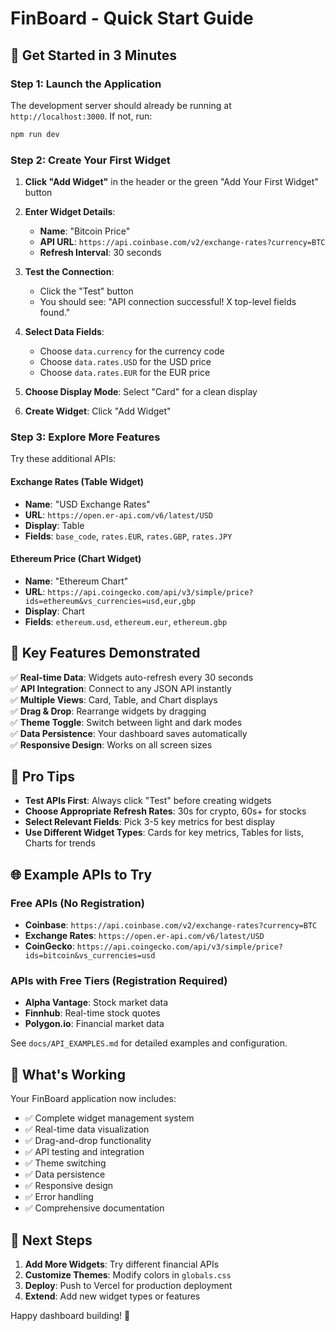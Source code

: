 # FinBoard - Quick Start Guide

## 🚀 Get Started in 3 Minutes

### Step 1: Launch the Application
The development server should already be running at `http://localhost:3000`. If not, run:
```bash
npm run dev
```

### Step 2: Create Your First Widget

1. **Click "Add Widget"** in the header or the green "Add Your First Widget" button
2. **Enter Widget Details**:
   - **Name**: "Bitcoin Price" 
   - **API URL**: `https://api.coinbase.com/v2/exchange-rates?currency=BTC`
   - **Refresh Interval**: 30 seconds

3. **Test the Connection**:
   - Click the "Test" button 
   - You should see: "API connection successful! X top-level fields found."

4. **Select Data Fields**:
   - Choose `data.currency` for the currency code
   - Choose `data.rates.USD` for the USD price
   - Choose `data.rates.EUR` for the EUR price

5. **Choose Display Mode**: Select "Card" for a clean display

6. **Create Widget**: Click "Add Widget"

### Step 3: Explore More Features

Try these additional APIs:

#### Exchange Rates (Table Widget)
- **Name**: "USD Exchange Rates"
- **URL**: `https://open.er-api.com/v6/latest/USD`
- **Display**: Table
- **Fields**: `base_code`, `rates.EUR`, `rates.GBP`, `rates.JPY`

#### Ethereum Price (Chart Widget)  
- **Name**: "Ethereum Chart"
- **URL**: `https://api.coingecko.com/api/v3/simple/price?ids=ethereum&vs_currencies=usd,eur,gbp`
- **Display**: Chart
- **Fields**: `ethereum.usd`, `ethereum.eur`, `ethereum.gbp`

## 🎯 Key Features Demonstrated

✅ **Real-time Data**: Widgets auto-refresh every 30 seconds  
✅ **API Integration**: Connect to any JSON API instantly  
✅ **Multiple Views**: Card, Table, and Chart displays  
✅ **Drag & Drop**: Rearrange widgets by dragging  
✅ **Theme Toggle**: Switch between light and dark modes  
✅ **Data Persistence**: Your dashboard saves automatically  
✅ **Responsive Design**: Works on all screen sizes  

## 🔧 Pro Tips

- **Test APIs First**: Always click "Test" before creating widgets
- **Choose Appropriate Refresh Rates**: 30s for crypto, 60s+ for stocks
- **Select Relevant Fields**: Pick 3-5 key metrics for best display
- **Use Different Widget Types**: Cards for key metrics, Tables for lists, Charts for trends

## 🌐 Example APIs to Try

### Free APIs (No Registration)
- **Coinbase**: `https://api.coinbase.com/v2/exchange-rates?currency=BTC`
- **Exchange Rates**: `https://open.er-api.com/v6/latest/USD`
- **CoinGecko**: `https://api.coingecko.com/api/v3/simple/price?ids=bitcoin&vs_currencies=usd`

### APIs with Free Tiers (Registration Required)
- **Alpha Vantage**: Stock market data
- **Finnhub**: Real-time stock quotes
- **Polygon.io**: Financial market data

See `docs/API_EXAMPLES.md` for detailed examples and configuration.

## 📱 What's Working

Your FinBoard application now includes:

- ✅ Complete widget management system
- ✅ Real-time data visualization  
- ✅ Drag-and-drop functionality
- ✅ API testing and integration
- ✅ Theme switching
- ✅ Data persistence
- ✅ Responsive design
- ✅ Error handling
- ✅ Comprehensive documentation

## 🚀 Next Steps

1. **Add More Widgets**: Try different financial APIs
2. **Customize Themes**: Modify colors in `globals.css`
3. **Deploy**: Push to Vercel for production deployment
4. **Extend**: Add new widget types or features

Happy dashboard building! 🎉
